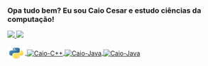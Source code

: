 ### Opa tudo bem? Eu sou Caio Cesar e estudo ciências da computação!

<div>
  <a href="https://github.com/caiocfpeixoto">
  <img height="180em" src="https://github-readme-stats.vercel.app/api?username=caiocfpeixoto&show_icons=true&theme=tokyonight&include_all_commits=true&count_private=true"/>
  <img height="180em" src="https://github-readme-stats.vercel.app/api/top-langs/?username=caiocfpeixoto&layout=compact&langs_count=20&theme=tokyonight"/>
</div>
<div style="display: inline_block"><br>
  <img align="center" alt="Caio-Python" height="30" width="40" src="https://raw.githubusercontent.com/devicons/devicon/master/icons/python/python-original.svg">
  <img align="center" alt="Caio-C++" height="30" width="40" src="https://cdn.jsdelivr.net/gh/devicons/devicon/icons/cplusplus/cplusplus-original.svg" />
  <img align="center" alt="Caio-Java" height="30" width="40" src="https://cdn.jsdelivr.net/gh/devicons/devicon/icons/java/java-original.svg" />
  <img align="center" alt="Caio-Java" height="30" width="40" src="https://cdn.jsdelivr.net/gh/devicons/devicon/icons/c/c-original.svg" />       
</div>


